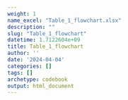 ```yaml
---
weight: 1
name_excel: "Table_1_flowchart.xlsx"
description: ""
slug: "Table_1_flowchart"
datetime: 1.7122604e+09
title: Table_1_flowchart
author: ''
date: '2024-04-04'
categories: []
tags: []
archetype: codebook
output: html_document
---
```


<div class="tabcontent"></div>
